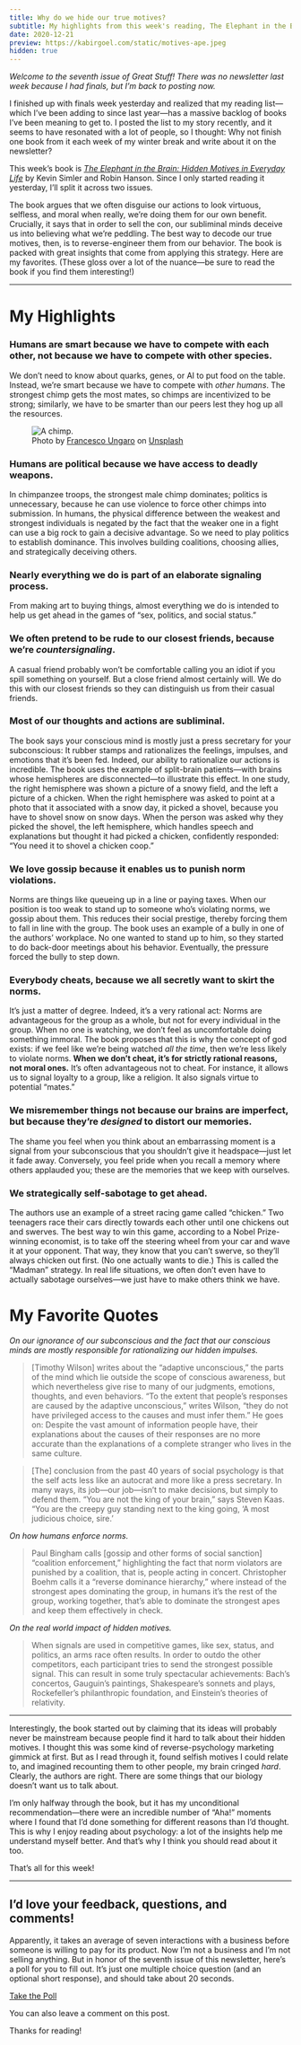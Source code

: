 ```yaml
---
title: Why do we hide our true motives?
subtitle: My highlights from this week's reading, The Elephant in the Brain.
date: 2020-12-21
preview: https://kabirgoel.com/static/motives-ape.jpeg
hidden: true
---
```


_Welcome to the seventh issue of Great Stuff! There was no newsletter last week because I had finals, but I’m back to posting now._

I finished up with finals week yesterday and realized that my reading list—which I’ve been adding to since last year—has a massive backlog of books I’ve been meaning to get to. I posted the list to my story recently, and it seems to have resonated with a lot of people, so I thought: Why not finish one book from it each week of my winter break and write about it on the newsletter?

This week’s book is [_The Elephant in the Brain: Hidden Motives in Everyday Life_](https://www.elephantinthebrain.com/) by Kevin Simler and Robin Hanson. Since I only started reading it yesterday, I’ll split it across two issues.

The book argues that we often disguise our actions to look virtuous, selfless, and moral when really, we’re doing them for our own benefit. Crucially, it says that in order to sell the con, our subliminal minds deceive us into believing what we’re peddling. The best way to decode our true motives, then, is to reverse-engineer them from our behavior. The book is packed with great insights that come from applying this strategy. Here are my favorites. (These gloss over a lot of the nuance—be sure to read the book if you find them interesting!)

---

# My Highlights

### Humans are smart because we have to compete with each other, not because we have to compete with other species.

We don’t need to know about quarks, genes, or AI to put food on the table. Instead, we’re smart because we have to compete with _other humans_. The strongest chimp gets the most mates, so chimps are incentivized to be strong; similarly, we have to be smarter than our peers lest they hog up all the resources.

<figure>
  <img src="/static/motives-ape.jpeg" alt="A chimp." />
  <figcaption>Photo by <a href="https://unsplash.com/@francesco_ungaro?utm_source=unsplash&utm_medium=referral&utm_content=creditCopyText">Francesco Ungaro</a> on <a href="https://unsplash.com/s/photos/chimp?utm_source=unsplash&utm_medium=referral&utm_content=creditCopyText">Unsplash</a></figcaption>
</figure>

### Humans are political because we have access to deadly weapons.

In chimpanzee troops, the strongest male chimp dominates; politics is unnecessary, because he can use violence to force other chimps into submission. In humans, the physical difference between the weakest and strongest individuals is negated by the fact that the weaker one in a fight can use a big rock to gain a decisive advantage. So we need to play politics to establish dominance. This involves building coalitions, choosing allies, and strategically deceiving others.

### Nearly everything we do is part of an elaborate signaling process.

From making art to buying things, almost everything we do is intended to help us get ahead in the games of “sex, politics, and social status.”

### We often pretend to be rude to our closest friends, because we’re _countersignaling_.

A casual friend probably won’t be comfortable calling you an idiot if you spill something on yourself. But a close friend almost certainly will. We do this with our closest friends so they can distinguish us from their casual friends.

### Most of our thoughts and actions are subliminal.

The book says your conscious mind is mostly just a press secretary for your subconscious: It rubber stamps and rationalizes the feelings, impulses, and emotions that it’s been fed. Indeed, our ability to rationalize our actions is incredible. The book uses the example of split-brain patients—with brains whose hemispheres are disconnected—to illustrate this effect. In one study, the right hemisphere was shown a picture of a snowy field, and the left a picture of a chicken. When the right hemisphere was asked to point at a photo that it associated with a snow day, it picked a shovel, because you have to shovel snow on snow days. When the person was asked why they picked the shovel, the left hemisphere, which handles speech and explanations but thought it had picked a chicken, confidently responded: “You need it to shovel a chicken coop.”

### We love gossip because it enables us to punish norm violations.

Norms are things like queueing up in a line or paying taxes. When our position is too weak to stand up to someone who’s violating norms, we gossip about them. This reduces their social prestige, thereby forcing them to fall in line with the group. The book uses an example of a bully in one of the authors’ workplace. No one wanted to stand up to him, so they started to do back-door meetings about his behavior. Eventually, the pressure forced the bully to step down.

### Everybody cheats, because we all secretly want to skirt the norms.

It’s just a matter of degree. Indeed, it’s a very rational act: Norms are advantageous for the group as a whole, but not for every individual in the group. When no one is watching, we don’t feel as uncomfortable doing something immoral. The book proposes that this is why the concept of god exists: if we feel like we’re being watched _all the time_, then we’re less likely to violate norms. **When we don’t cheat, it’s for strictly rational reasons, not moral ones.** It’s often advantageous not to cheat. For instance, it allows us to signal loyalty to a group, like a religion. It also signals virtue to potential “mates.”

### We misremember things not because our brains are imperfect, but because they’re _designed_ to distort our memories.

The shame you feel when you think about an embarrassing moment is a signal from your subconscious that you shouldn’t give it headspace—just let it fade away. Conversely, you feel pride when you recall a memory where others applauded you; these are the memories that we keep with ourselves.

### We strategically self-sabotage to get ahead.

The authors use an example of a street racing game called “chicken.” Two teenagers race their cars directly towards each other until one chickens out and swerves. The best way to win this game, according to a Nobel Prize-winning economist, is to take off the steering wheel from your car and wave it at your opponent. That way, they know that you can’t swerve, so they’ll always chicken out first. (No one actually wants to die.) This is called the “Madman” strategy. In real life situations, we often don’t even have to actually sabotage ourselves—we just have to make others think we have.

# My Favorite Quotes

_On our ignorance of our subconscious and the fact that our conscious minds are mostly responsible for rationalizing our hidden impulses._

> [Timothy Wilson] writes about the “adaptive unconscious,” the parts of the mind which lie outside the scope of conscious awareness, but which nevertheless give rise to many of our judgments, emotions, thoughts, and even behaviors. “To the extent that people’s responses are caused by the adaptive unconscious,” writes Wilson, “they do not have privileged access to the causes and must infer them.” He goes on: Despite the vast amount of information people have, their explanations about the causes of their responses are no more accurate than the explanations of a complete stranger who lives in the same culture.

> [The] conclusion from the past 40 years of social psychology is that the self acts less like an autocrat and more like a press secretary. In many ways, its job—our job—isn’t to make decisions, but simply to defend them. “You are not the king of your brain,” says Steven Kaas. “You are the creepy guy standing next to the king going, ‘A most judicious choice, sire.’

_On how humans enforce norms._

> Paul Bingham calls [gossip and other forms of social sanction] “coalition enforcement,” highlighting the fact that norm violators are punished by a coalition, that is, people acting in concert. Christopher Boehm calls it a “reverse dominance hierarchy,” where instead of the strongest apes dominating the group, in humans it’s the rest of the group, working together, that’s able to dominate the strongest apes and keep them effectively in check.

_On the real world impact of hidden motives._

> When signals are used in competitive games, like sex, status, and politics, an arms race often results. In order to outdo the other competitors, each participant tries to send the strongest possible signal. This can result in some truly spectacular achievements: Bach’s concertos, Gauguin’s paintings, Shakespeare’s sonnets and plays, Rockefeller’s philanthropic foundation, and Einstein’s theories of relativity.

---

Interestingly, the book started out by claiming that its ideas will probably never be mainstream because people find it hard to talk about their hidden motives. I thought this was some kind of reverse-psychology marketing gimmick at first. But as I read through it, found selfish motives I could relate to, and imagined recounting them to other people, my brain cringed _hard_. Clearly, the authors are right. There are some things that our biology doesn’t want us to talk about.

I’m only halfway through the book, but it has my unconditional recommendation—there were an incredible number of “Aha!” moments where I found that I’d done something for different reasons than I’d thought. This is why I enjoy reading about psychology: a lot of the insights help me understand myself better. And that’s why I think you should read about it too.

That’s all for this week!

---

## I’d love your feedback, questions, and comments!

Apparently, it takes an average of seven interactions with a business before someone is willing to pay for its product. Now I’m not a business and I’m not selling anything. But in honor of the seventh issue of this newsletter, here’s a poll for you to fill out. It’s just one multiple choice question (and an optional short response), and should take about 20 seconds.

[Take the Poll](https://forms.gle/XfiMWnEbAmWx9cKH9)

You can also leave a comment on this post.

Thanks for reading!
